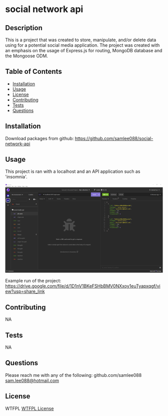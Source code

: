 # social network api

## Description

This is a project that was created to store, manipulate, and/or delete data using for a potential social media application. The project was created with an emphasis on the usage of Express.js for routing, MongoDB database and the Mongoose ODM.

## Table of Contents

- [Installation](#installation)
- [Usage](#usage)
- [License](#license)
- [Contributing](#contributing)
- [Tests](#tests)
- [Questions](#questions)

## Installation

Download packages from github:
https://github.com/samlee088/social-network-api

## Usage

This project is ran with a localhost and an API application such as 'insomnia'.

![screenshot of api pull for all users from insomnia](/develop/social-media-api-screenshot.png)

Example run of the project:
https://drive.google.com/file/d/1D1nV1BKeFSHbBMV0NXxoy1euTyapxqgf/view?usp=share_link

## Contributing

NA

## Tests

NA

## Questions

Please reach me with any of the following:
github.com/samlee088
sam.lee088@hotmail.com

## License

WTFPL
[WTFPL License](http://www.wtfpl.net/about/)
